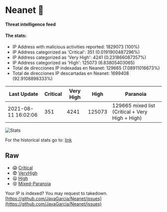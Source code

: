 # Neanet :hocho:
#### Threat intelligence feed
#### The stats:

- IP Address with malicious activities reported: 1829073 (100%)
- IP Address categorized as 'Critical':  351 (0.0191900487296%)
- IP Address categorized as 'Very High':  4241 (0.231866087357%)
- IP Address categorized as 'High':  125073 (6.83805403065)
- Total de direcciones IP indexadas en Neanet:  129665 (7.08911016673%)
- Total de direcciones IP descartadas en Neanet:  1699408 (92.9108898333%)

| Last Update | Critical | Very High | High | Paranoia |
| --- | --- | --- | --- | --- |
| 2021-08-11 16:02:06 | 351 | 4241 | 125073 | 129665 mixed list (Critical + Very High + High)|

![Stats](https://docs.google.com/spreadsheets/d/e/2PACX-1vSnaNMIXVabIpDJjufMlzH7poXnshF3mgd8Is1g9ytUEzVsP5my4Trn8f-xkoLLQ38xpL3HtmUexLo6/pubchart?oid=501124687&format=image)

For the historical stats go to: [link](/stats.csv)
## Raw
- :scream: [Critical](https://raw.githubusercontent.com/JavaGarcia/Neanet/master/blacklists/neanet_critical.txt)
- :fearful: [VeryHigh](https://raw.githubusercontent.com/JavaGarcia/Neanet/master/blacklists/neanet_veryHigh.txtt)
- :frowning: [High](https://raw.githubusercontent.com/JavaGarcia/Neanet/master/blacklists/neanet_high.txt)
- :dizzy_face: [Mixed-Paranoia](https://raw.githubusercontent.com/JavaGarcia/Neanet/master/blacklists/neanet_all.txt)


Your IP is indexed? You may request to takedown. [https://github.com/JavaGarcia/Neanet/issues](https://github.com/JavaGarcia/Neanet/issues)

















































































































































































































































































































































































































































































































































































































































































































































































































































































































































































































































































































































































































































































































































































































































































































































































































































































































































































































































































































































































































































































































































































































































































































































































































































































































































































































































































































































































































































































































































































































































































































































































































































































































































































































































































































































































































































































































































































































































































































































































































































































































































































































































































































































































































































































































































































































































































































































































































































































































































































































































































































































































































































































































































































































































































































































































































































































































































































































































































































































































































































































































































































































































































































































































































































































































































































































































































































































































































































































































































































































































































































































































































































































































































































































































































































































































































































































































































































































































































































































































































































































































































































































































































































